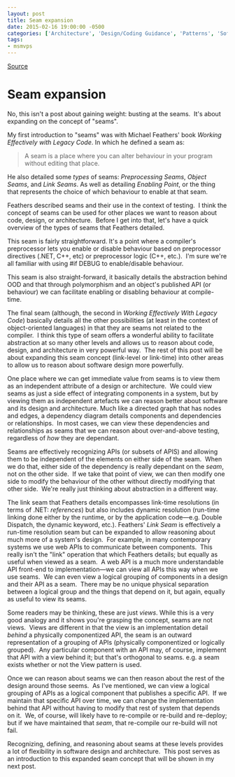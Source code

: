 ```yaml
---
layout: post
title: Seam expansion
date: 2015-02-16 19:00:00 -0500
categories: ['Architecture', 'Design/Coding Guidance', 'Patterns', 'Software Development', 'Software Development Guidance', 'Software Development Practices', 'Software Development Principles']
tags:
- msmvps
---
```

[Source](http://pr-blog.azurewebsites.net/2015/02/17/seam-expansion/ "Permalink to Seam expansion")

# Seam expansion

No, this isn't a post about gaining weight: busting at the seams.  It's about expanding on the concept of "seams".

My first introduction to "seams" was with Michael Feathers' book _Working Effectively with Legacy Code_. In which he defined a seam as:

> A seam is a place where you can alter behaviour in your program without editing that place.

He also detailed some _types_ of seams: _Preprocessing Seams_, _Object Seams_, and _Link Seams_. As well as detailing _Enabling Point_, or the thing that represents the choice of which behaviour to enable at that seam.

Feathers described seams and their use in the context of testing.  I think the concept of seams can be used for other places we want to reason about code, design, or architecture.  Before I get into that, let's have a quick overview of the types of seams that Feathers detailed.

This seam is fairly straightforward. It's a point where a compiler's preprocessor lets you enable or disable behaviour based on preprocessor directives (.NET, C++, etc) or preprocessor logic (C++, etc.).  I'm sure we're all familiar with using #if DEBUG to enable/disable behaviour.

This seam is also straight-forward, it basically details the abstraction behind OOD and that through polymorphism and an object's published API (or behaviour) we can facilitate enabling or disabling behaviour at compile-time.

The final seam (although, the second in _Working Effectively With Legacy Code_) basically details all the other possibilities (at least in the context of object-oriented languages) in that they are seams not related to the compiler.  I think this type of seam offers a wonderful ability to facilitate abstraction at so many other levels and allows us to reason about code, design, and architecture in very powerful way.  The rest of this post will be about expanding this seam concept (link-level or link-time) into other areas to allow us to reason about software design more powerfully.

One place where we can get immediate value from seams is to view them as an independent attribute of a design or architecture.  We could view seams as just a side effect of integrating components in a system, but by viewing them as independent artefacts we can reason better about software and its design and architecture. Much like a directed graph that has nodes and edges, a dependency diagram details components and dependencies or relationships.  In most cases, we can view these dependencies and relationships as seams that we can reason about over-and-above testing, regardless of _how_ they are dependant.

Seams are effectively recognizing APIs (or subsets of APIS) and allowing them to be independent of the elements on either side of the seam.  When we do that, either side of the dependency is really dependant on the _seam_, not on the other side.  If we take that point of view, we can then modify one side to modify the behaviour of the other without directly modifying that other side.  We're really just thinking about abstraction in a different way.

The link seam that Feathers details encompasses link-time resolutions (in terms of .NET: _references_) but also includes dynamic resolution (run-time linking done either by the runtime, or by the application code—e.g. Double Dispatch, the dynamic keyword, etc.). Feathers' _Link Seam_ is effectively a run-time resolution seam but can be expanded to allow reasoning about much more of a system's design.  For example, in many contemporary systems we use web APIs to communicate between components.  This really isn't the "link" operation that which Feathers details; but equally as useful when viewed as a seam.  A web API is a much more understandable API front-end to implementation—we can view all APIs this way when we use seams.  We can even view a logical grouping of components in a design and their API as a seam.  There may be no unique physical separation between a logical group and the things that depend on it, but again, equally as useful to view its seams.

Some readers may be thinking, these are just _views_. While this is a very good analogy and it shows you're grasping the concept, seams are not views.  Views are different in that the view is an implementation detail _behind_ a physically componentized API, the seam is an outward representation of a grouping of APIs (physically componentized or logically grouped).  Any particular component with an API may, of course, implement that API with a view behind it; but that's orthogonal to seams. e.g. a seam exists whether or not the View pattern is used.

Once we can reason about seams we can then reason about the rest of the design around those seems.  As I've mentioned, we can view a logical grouping of APIs as a logical component that publishes a specific API.  If we maintain that specific API over time, we can change the implementation behind that API without having to modify that rest of system that depends on it.  We, of course, will likely have to re-compile or re-build and re-deploy; but if we have maintained that _seam_, that re-compile our re-build will not fail.

Recognizing, defining, and reasoning about seams at these levels provides a lot of flexibility in software design and architecture.  This post serves as an introduction to this expanded seam concept that will be shown in my next post.

